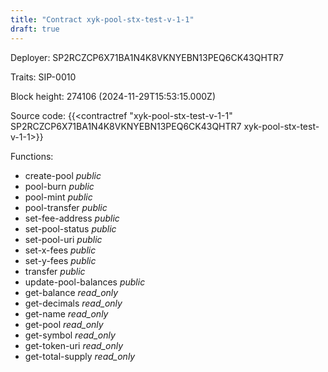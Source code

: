 ```yaml
---
title: "Contract xyk-pool-stx-test-v-1-1"
draft: true
---
```

Deployer: SP2RCZCP6X71BA1N4K8VKNYEBN13PEQ6CK43QHTR7

Traits:
 SIP-0010



Block height: 274106 (2024-11-29T15:53:15.000Z)

Source code: {{<contractref "xyk-pool-stx-test-v-1-1" SP2RCZCP6X71BA1N4K8VKNYEBN13PEQ6CK43QHTR7 xyk-pool-stx-test-v-1-1>}}

Functions:

* create-pool _public_
* pool-burn _public_
* pool-mint _public_
* pool-transfer _public_
* set-fee-address _public_
* set-pool-status _public_
* set-pool-uri _public_
* set-x-fees _public_
* set-y-fees _public_
* transfer _public_
* update-pool-balances _public_
* get-balance _read_only_
* get-decimals _read_only_
* get-name _read_only_
* get-pool _read_only_
* get-symbol _read_only_
* get-token-uri _read_only_
* get-total-supply _read_only_
